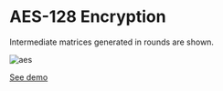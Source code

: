 # AES-128 Encryption

Intermediate matrices generated in rounds are shown.

![aes](https://user-images.githubusercontent.com/12862695/65504897-9deddf80-dee5-11e9-91b4-72ee9e171919.png)

[See demo](https://savvysiddharth.github.io/aes-128/)